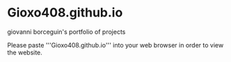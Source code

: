 # Gioxo408.github.io
giovanni borceguin's portfolio of projects

Please paste '''Gioxo408.github.io''' into your web browser in order to view the website.
